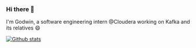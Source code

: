 ### Hi there 👋

I'm Godwin, a software engineering intern @Cloudera working on Kafka and its relatives :smile:

[![Github stats](https://github-readme-stats.vercel.app/api?username=godwinpang&show_icons=true&count_private=true&theme=gruvbox)](https://github.com/anuraghazra/github-readme-stats)
